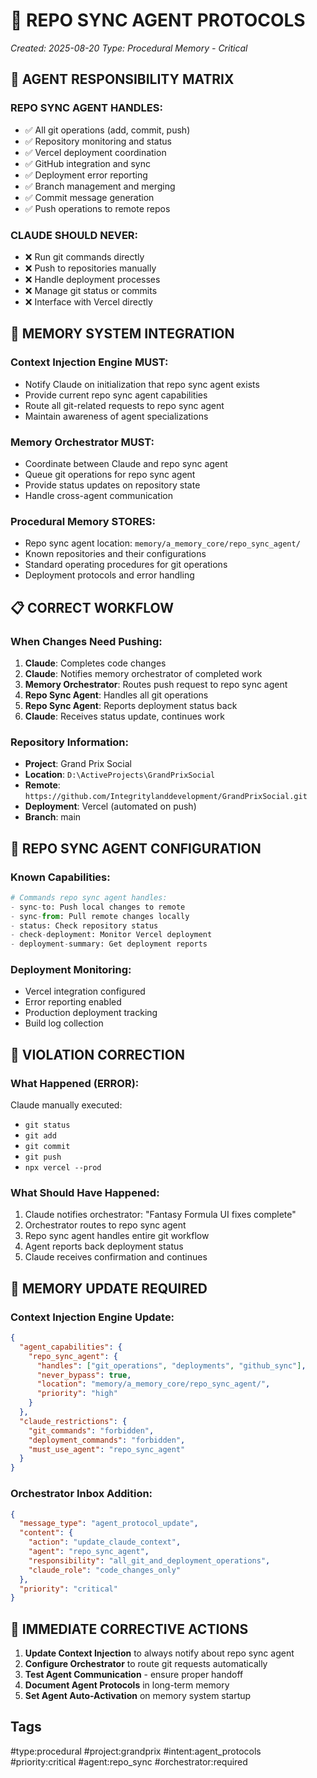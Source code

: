 # 🔄 REPO SYNC AGENT PROTOCOLS
*Created: 2025-08-20*
*Type: Procedural Memory - Critical*

## 🎯 AGENT RESPONSIBILITY MATRIX

### **REPO SYNC AGENT HANDLES:**
- ✅ All git operations (add, commit, push)
- ✅ Repository monitoring and status
- ✅ Vercel deployment coordination  
- ✅ GitHub integration and sync
- ✅ Deployment error reporting
- ✅ Branch management and merging
- ✅ Commit message generation
- ✅ Push operations to remote repos

### **CLAUDE SHOULD NEVER:**
- ❌ Run git commands directly
- ❌ Push to repositories manually
- ❌ Handle deployment processes
- ❌ Manage git status or commits
- ❌ Interface with Vercel directly

## 🧠 MEMORY SYSTEM INTEGRATION

### **Context Injection Engine MUST:**
- Notify Claude on initialization that repo sync agent exists
- Provide current repo sync agent capabilities
- Route all git-related requests to repo sync agent
- Maintain awareness of agent specializations

### **Memory Orchestrator MUST:**
- Coordinate between Claude and repo sync agent
- Queue git operations for repo sync agent
- Provide status updates on repository state
- Handle cross-agent communication

### **Procedural Memory STORES:**
- Repo sync agent location: `memory/a_memory_core/repo_sync_agent/`
- Known repositories and their configurations
- Standard operating procedures for git operations
- Deployment protocols and error handling

## 📋 CORRECT WORKFLOW

### **When Changes Need Pushing:**
1. **Claude**: Completes code changes
2. **Claude**: Notifies memory orchestrator of completed work
3. **Memory Orchestrator**: Routes push request to repo sync agent
4. **Repo Sync Agent**: Handles all git operations
5. **Repo Sync Agent**: Reports deployment status back
6. **Claude**: Receives status update, continues work

### **Repository Information:**
- **Project**: Grand Prix Social
- **Location**: `D:\ActiveProjects\GrandPrixSocial`
- **Remote**: `https://github.com/Integritylanddevelopment/GrandPrixSocial.git`
- **Deployment**: Vercel (automated on push)
- **Branch**: main

## 🔧 REPO SYNC AGENT CONFIGURATION

### **Known Capabilities:**
```python
# Commands repo sync agent handles:
- sync-to: Push local changes to remote
- sync-from: Pull remote changes locally  
- status: Check repository status
- check-deployment: Monitor Vercel deployment
- deployment-summary: Get deployment reports
```

### **Deployment Monitoring:**
- Vercel integration configured
- Error reporting enabled
- Production deployment tracking
- Build log collection

## 🚨 VIOLATION CORRECTION

### **What Happened (ERROR):**
Claude manually executed:
- `git status`
- `git add`
- `git commit` 
- `git push`
- `npx vercel --prod`

### **What Should Have Happened:**
1. Claude notifies orchestrator: "Fantasy Formula UI fixes complete"
2. Orchestrator routes to repo sync agent
3. Repo sync agent handles entire git workflow
4. Agent reports back deployment status
5. Claude receives confirmation and continues

## 📝 MEMORY UPDATE REQUIRED

### **Context Injection Engine Update:**
```json
{
  "agent_capabilities": {
    "repo_sync_agent": {
      "handles": ["git_operations", "deployments", "github_sync"],
      "never_bypass": true,
      "location": "memory/a_memory_core/repo_sync_agent/",
      "priority": "high"
    }
  },
  "claude_restrictions": {
    "git_commands": "forbidden",
    "deployment_commands": "forbidden", 
    "must_use_agent": "repo_sync_agent"
  }
}
```

### **Orchestrator Inbox Addition:**
```json
{
  "message_type": "agent_protocol_update",
  "content": {
    "action": "update_claude_context", 
    "agent": "repo_sync_agent",
    "responsibility": "all_git_and_deployment_operations",
    "claude_role": "code_changes_only"
  },
  "priority": "critical"
}
```

## 🔄 IMMEDIATE CORRECTIVE ACTIONS

1. **Update Context Injection** to always notify about repo sync agent
2. **Configure Orchestrator** to route git requests automatically
3. **Test Agent Communication** - ensure proper handoff
4. **Document Agent Protocols** in long-term memory
5. **Set Agent Auto-Activation** on memory system startup

## Tags
#type:procedural #project:grandprix #intent:agent_protocols #priority:critical #agent:repo_sync #orchestrator:required